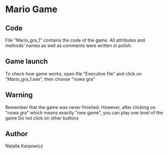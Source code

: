 # Mario Game

## Code
File "Mario_gra_1" contains the code of the game. All attributes and methods' names as well as comments were written in polish.

## Game launch
To check how game works, open file "Executive file" and click on "Mario_gra_1.exe", then choose "nowa gra"

## Warning
Remember that the game was never finished. However, after clicking on "nowa gra" which means exactly "new game", you can play one level of the game
Do not click on other buttons

## Author
Natalia Karpowicz
